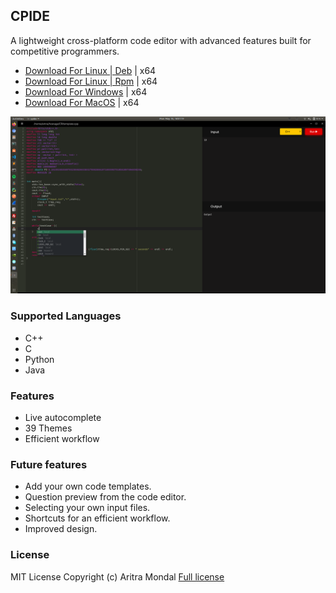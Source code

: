 ## CPIDE
A lightweight cross-platform code editor with advanced features built for competitive programmers.

- [Download For Linux | Deb](https://media.githubusercontent.com/media/aritra1999/CP-IDE/master/out/make/deb/x64/cpide_1.0.0_amd64.deb) | x64 
- [Download For Linux | Rpm](https://media.githubusercontent.com/media/aritra1999/CP-IDE/master/out/make/deb/x64/cpide_1.0.0_amd64.rpm) | x64 
- <a href="https://media.githubusercontent.com/media/aritra1999/CP-IDE/master/out/make/squirrel.windows/x64/cpide-1.0.0 Setup.exe">Download For Windows</a> | x64
- [Download For MacOS](#) | x64

![demo](src/assets/demo/demo.png)

### Supported Languages
- C++
- C
- Python 
- Java
  
### Features
- Live autocomplete 
- 39 Themes
- Efficient workflow

### Future features
- Add your own code templates.
- Question preview from the code editor.
- Selecting your own input files. 
- Shortcuts for an efficient workflow. 
- Improved design.

### License

MIT License
Copyright (c) Aritra Mondal
[Full license](LICENSE.md)
